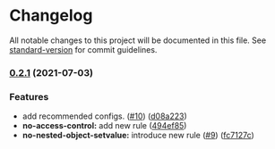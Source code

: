 # Changelog

All notable changes to this project will be documented in this file. See [standard-version](https://github.com/conventional-changelog/standard-version) for commit guidelines.

### [0.2.1](https://github.com/andykao1213/eslint-plugin-react-hook-form/compare/v0.2.0...v0.2.1) (2021-07-03)


### Features

* add recommended configs. ([#10](https://github.com/andykao1213/eslint-plugin-react-hook-form/issues/10)) ([d08a223](https://github.com/andykao1213/eslint-plugin-react-hook-form/commit/d08a22300192db9ae963cb3a8a6a01122133ea53))
* **no-access-control:** add new rule ([494ef85](https://github.com/andykao1213/eslint-plugin-react-hook-form/commit/494ef857c0d7cca1bebbb28b064b59d197ab5858))
* **no-nested-object-setvalue:** introduce new rule ([#9](https://github.com/andykao1213/eslint-plugin-react-hook-form/issues/9)) ([fc7127c](https://github.com/andykao1213/eslint-plugin-react-hook-form/commit/fc7127ce0343230267740bd88411979f4d0f8be9))
